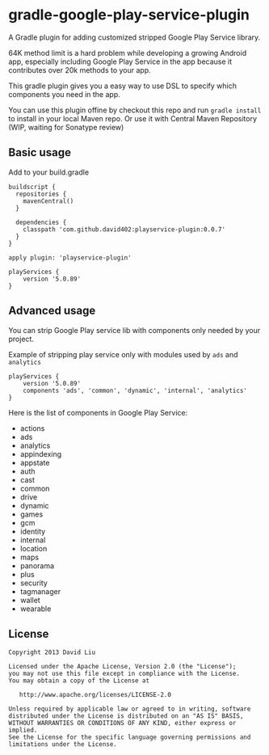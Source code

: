 # gradle-google-play-service-plugin

A Gradle plugin for adding customized stripped Google Play Service library.

64K method limit is a hard problem while developing a growing Android app, especially 
including Google Play Service in the app because it contributes over 20k methods to your app.

This gradle plugin gives you a easy way to use DSL to specify which components you need in the app.

You can use this plugin offine by checkout this repo and run `gradle install` to install in your local Maven repo.
Or use it with Central Maven Repository (WIP, waiting for Sonatype review)

## Basic usage

Add to your build.gradle

```
buildscript {
  repositories {
    mavenCentral()
  }

  dependencies {
    classpath 'com.github.david402:playservice-plugin:0.0.7'
  }
}

apply plugin: 'playservice-plugin'

playServices {
    version '5.0.89'
}
```

## Advanced usage

You can strip Google Play service lib with components only needed by your project.

Example of stripping play service only with modules used by `ads` and `analytics`
```
playServices {
    version '5.0.89'
    components 'ads', 'common', 'dynamic', 'internal', 'analytics'
}
```

Here is the list of components in Google Play Service:
- actions
- ads
- analytics
- appindexing
- appstate
- auth
- cast
- common
- drive
- dynamic
- games
- gcm
- identity
- internal
- location
- maps
- panorama
- plus
- security
- tagmanager
- wallet
- wearable

## License

```
Copyright 2013 David Liu

Licensed under the Apache License, Version 2.0 (the "License");
you may not use this file except in compliance with the License.
You may obtain a copy of the License at

   http://www.apache.org/licenses/LICENSE-2.0

Unless required by applicable law or agreed to in writing, software
distributed under the License is distributed on an "AS IS" BASIS,
WITHOUT WARRANTIES OR CONDITIONS OF ANY KIND, either express or implied.
See the License for the specific language governing permissions and
limitations under the License.
```
